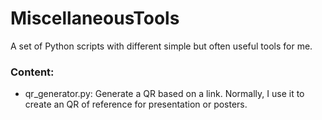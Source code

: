 # MiscellaneousTools
A set of Python scripts with different simple but often useful tools for me. 

### Content:

- qr_generator.py: Generate a QR based on a link. Normally, I use it to create an QR of reference for presentation or posters. 

